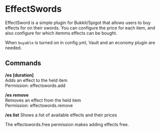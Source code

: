 # EffectSwords
EffectSword is a simple plugin for Bukkit/Spigot that allows users to buy effects for on their swords.
You can configure the price for each item, and also configure for which itemms effects can be bought.

When `buyable` is turned on in config.yml, Vault and an economy plugin are needed.

## Commands

**/es <effect> [duration]**  
Adds an effect to the held item  
Permission: effectswords.add

**/es remove <effect>**  
Removes an effect from the held item  
Permission: effectswords.remove

**/es list**
Shows a list of available effects and their prices

The effectswords.free permission makes adding effects free.
